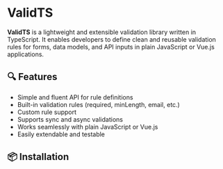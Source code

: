 # ValidTS

**ValidTS** is a lightweight and extensible validation library written in TypeScript. It enables developers to define clean and reusable validation rules for forms, data models, and API inputs in plain JavaScript or Vue.js applications.

## 🔍 Features

- Simple and fluent API for rule definitions
- Built-in validation rules (required, minLength, email, etc.)
- Custom rule support
- Supports sync and async validations
- Works seamlessly with plain JavaScript or Vue.js
- Easily extendable and testable

## 📦 Installation
